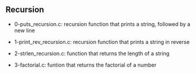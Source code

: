 ## Recursion

* 0-puts_recursion.c: recursion function that prints a string, followed by a new line

* 1-print_rev_recursion.c: recursion function that prints a string in reverse

* 2-strlen_recursion.c: function that returns the length of a string

* 3-factorial.c: funtion that returns the factorial of a number
